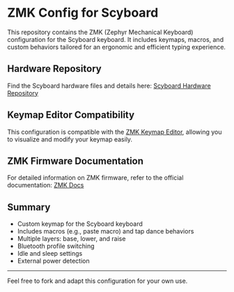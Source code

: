 # ZMK Config for Scyboard

This repository contains the ZMK (Zephyr Mechanical Keyboard) configuration for the Scyboard keyboard. It includes keymaps, macros, and custom behaviors tailored for an ergonomic and efficient typing experience.

## Hardware Repository

Find the Scyboard hardware files and details here: [Scyboard Hardware Repository](<replace-with-hardware-repo-link>)

## Keymap Editor Compatibility

This configuration is compatible with the [ZMK Keymap Editor](https://nickcoutsos.github.io/keymap-editor/), allowing you to visualize and modify your keymap easily.

## ZMK Firmware Documentation

For detailed information on ZMK firmware, refer to the official documentation: [ZMK Docs](https://zmk.dev/docs/)

## Summary

- Custom keymap for the Scyboard keyboard
- Includes macros (e.g., paste macro) and tap dance behaviors
- Multiple layers: base, lower, and raise
- Bluetooth profile switching
- Idle and sleep settings
- External power detection

---

Feel free to fork and adapt this configuration for your own use.
